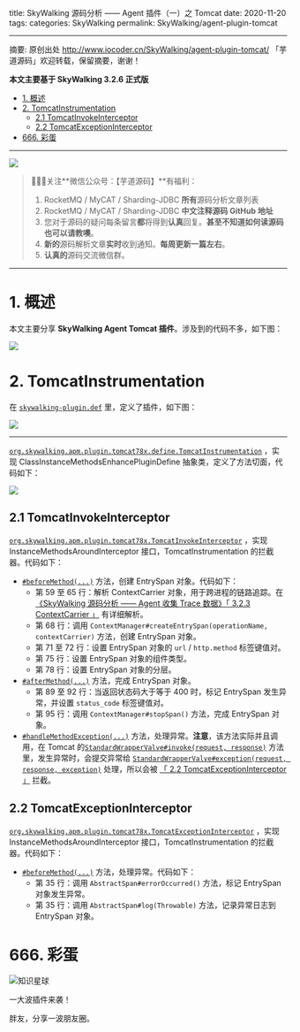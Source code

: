 title: SkyWalking 源码分析 —— Agent 插件（一）之 Tomcat
date: 2020-11-20
tags:
categories: SkyWalking
permalink: SkyWalking/agent-plugin-tomcat

-------

摘要: 原创出处 http://www.iocoder.cn/SkyWalking/agent-plugin-tomcat/ 「芋道源码」欢迎转载，保留摘要，谢谢！

**本文主要基于 SkyWalking 3.2.6 正式版**

- [1. 概述](http://www.iocoder.cn/SkyWalking/agent-plugin-tomcat/)
- [2. TomcatInstrumentation](http://www.iocoder.cn/SkyWalking/agent-plugin-tomcat/)
  - [2.1 TomcatInvokeInterceptor](http://www.iocoder.cn/SkyWalking/agent-plugin-tomcat/)
  - [2.2 TomcatExceptionInterceptor](http://www.iocoder.cn/SkyWalking/agent-plugin-tomcat/)
- [666. 彩蛋](http://www.iocoder.cn/SkyWalking/agent-plugin-tomcat/)

-------

![](http://www.iocoder.cn/images/common/wechat_mp_2018_05_18.jpg)

> 🙂🙂🙂关注**微信公众号：【芋道源码】**有福利：  
> 1. RocketMQ / MyCAT / Sharding-JDBC **所有**源码分析文章列表  
> 2. RocketMQ / MyCAT / Sharding-JDBC **中文注释源码 GitHub 地址**  
> 3. 您对于源码的疑问每条留言**都**将得到**认真**回复。**甚至不知道如何读源码也可以请教噢**。  
> 4. **新的**源码解析文章**实时**收到通知。**每周更新一篇左右**。  
> 5. **认真的**源码交流微信群。

-------

# 1. 概述

本文主要分享 **SkyWalking Agent Tomcat 插件**。涉及到的代码不多，如下图：

![](http://www.iocoder.cn/images/SkyWalking/2020_11_20/01.png)

# 2. TomcatInstrumentation

在 [`skywalking-plugin.def`](https://github.com/YunaiV/skywalking/blob/0128349b40592b8ae329443c52f43577cc9fa16b/apm-sniffer/apm-sdk-plugin/tomcat-7.x-8.x-plugin/src/main/resources/skywalking-plugin.def) 里，定义了插件，如下图：

![](http://www.iocoder.cn/images/SkyWalking/2020_11_20/03.png)

-------

[`org.skywalking.apm.plugin.tomcat78x.define.TomcatInstrumentation`](https://github.com/YunaiV/skywalking/blob/0128349b40592b8ae329443c52f43577cc9fa16b/apm-sniffer/apm-sdk-plugin/tomcat-7.x-8.x-plugin/src/main/java/org/skywalking/apm/plugin/tomcat78x/define/TomcatInstrumentation.java) ，实现 ClassInstanceMethodsEnhancePluginDefine 抽象类，定义了方法切面，代码如下：

![](http://www.iocoder.cn/images/SkyWalking/2020_11_20/02.png)

## 2.1 TomcatInvokeInterceptor

[`org.skywalking.apm.plugin.tomcat78x.TomcatInvokeInterceptor`](https://github.com/YunaiV/skywalking/blob/0128349b40592b8ae329443c52f43577cc9fa16b/apm-sniffer/apm-sdk-plugin/tomcat-7.x-8.x-plugin/src/main/java/org/skywalking/apm/plugin/tomcat78x/TomcatInvokeInterceptor.java) ，实现 InstanceMethodsAroundInterceptor 接口，TomcatInstrumentation 的拦截器。代码如下：

* [`#beforeMethod(...)`](https://github.com/YunaiV/skywalking/blob/0128349b40592b8ae329443c52f43577cc9fa16b/apm-sniffer/apm-sdk-plugin/tomcat-7.x-8.x-plugin/src/main/java/org/skywalking/apm/plugin/tomcat78x/TomcatInvokeInterceptor.java#L5) 方法，创建 EntrySpan 对象。代码如下：
    * 第 59 至 65 行：解析 ContextCarrier 对象，用于跨进程的链路追踪。在 [《SkyWalking 源码分析 —— Agent 收集 Trace 数据》「 3.2.3 ContextCarrier 」](http://www.iocoder.cn/SkyWalking/agent-collect-trace/?self) 有详细解析。
    * 第 68 行：调用 `ContextManager#createEntrySpan(operationName, contextCarrier)` 方法，创建 EntrySpan 对象。
    * 第 71 至 72 行：设置 EntrySpan 对象的 `url` / `http.method` 标签键值对。
    * 第 75 行：设置 EntrySpan 对象的组件类型。
    * 第 78 行：设置 EntrySpan 对象的分层。
* [`#afterMethod(...)`](https://github.com/YunaiV/skywalking/blob/0128349b40592b8ae329443c52f43577cc9fa16b/apm-sniffer/apm-sdk-plugin/tomcat-7.x-8.x-plugin/src/main/java/org/skywalking/apm/plugin/tomcat78x/TomcatInvokeInterceptor.java#L81) 方法，完成 EntrySpan 对象。
    * 第 89 至 92 行：当返回状态码大于等于 400 时，标记 EntrySpan 发生异常，并设置 `status_code` 标签键值对。
    * 第 95 行：调用 `ContextManager#stopSpan()` 方法，完成 EntrySpan 对象。
* [`#handleMethodException(...)`](https://github.com/YunaiV/skywalking/blob/0128349b40592b8ae329443c52f43577cc9fa16b/apm-sniffer/apm-sdk-plugin/tomcat-7.x-8.x-plugin/src/main/java/org/skywalking/apm/plugin/tomcat78x/TomcatInvokeInterceptor.java#L99) 方法，处理异常。**注意**，该方法实际并且调用，在 Tomcat 的[`StandardWrapperValve#invoke(request, response)`](https://github.com/Oreste-Luci/apache-tomcat-8.0.26-src/blob/master/java/org/apache/catalina/core/StandardWrapperValve.java#L94) 方法里，发生异常时，会提交异常给 [`StandardWrapperValve#exception(request, response, exception)`](https://github.com/Oreste-Luci/apache-tomcat-8.0.26-src/blob/master/java/org/apache/catalina/core/StandardWrapperValve.java#L507) 处理，所以会被 [「 2.2 TomcatExceptionInterceptor 」](#) 拦截。

## 2.2 TomcatExceptionInterceptor

[`org.skywalking.apm.plugin.tomcat78x.TomcatExceptionInterceptor`](https://github.com/YunaiV/skywalking/blob/0128349b40592b8ae329443c52f43577cc9fa16b/apm-sniffer/apm-sdk-plugin/tomcat-7.x-8.x-plugin/src/main/java/org/skywalking/apm/plugin/tomcat78x/TomcatExceptionInterceptor.java) ，实现 InstanceMethodsAroundInterceptor 接口，TomcatInstrumentation 的拦截器。代码如下：

* [`#beforeMethod(...)`](https://github.com/YunaiV/skywalking/blob/0128349b40592b8ae329443c52f43577cc9fa16b/apm-sniffer/apm-sdk-plugin/tomcat-7.x-8.x-plugin/src/main/java/org/skywalking/apm/plugin/tomcat78x/TomcatExceptionInterceptor.java#L31) 方法，处理异常。代码如下：
    * 第 35 行：调用 `AbstractSpan#errorOccurred()` 方法，标记 EntrySpan 对象发生异常。
    * 第 35 行：调用 `AbstractSpan#log(Throwable)` 方法，记录异常日志到 EntrySpan 对象。

# 666. 彩蛋

![知识星球](http://www.iocoder.cn/images/Architecture/2017_12_29/01.png)

一大波插件来袭！

胖友，分享一波朋友圈。


